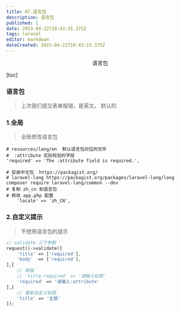 ```yaml
---
title: 07.语言包
description: 语言包
published: 1
date: 2023-04-22T18:43:15.375Z
tags: laravel
editor: markdown
dateCreated: 2023-04-22T18:43:15.375Z
---
```


<center>语言包</center>





[toc]





### 语言包

> 上次我们提交表单报错，是英文。 默认的







### 1.全局

> 全局修改语言包

```shell
# resources/lang/en  默认语言包对应的文件
#  :attribute 实际校验的字段	
'required' => 'The :attribute field is required.',
 
# 安装中文包  https://packagist.org/
# laravel-lang https://packagist.org/packages/laravel-lang/lang
composer require laravel-lang/common --dev
# 复制 zh_cn 到语言包
# 修改 app.php 配置
    'locale' => 'zh_CN',
```





### 2.自定义提示

> 不想用语言包的提示

```php
// validate 三个参数
request()->validate([
    'title' => ['required'],
    'body'  => ['required'],
],[
    // 单独
    // 'title.required' => '请输入标题'
    'required' => '请输入:attribute'
],[
    // 重新自定义标题
    'title' => '主题'
]);
```

